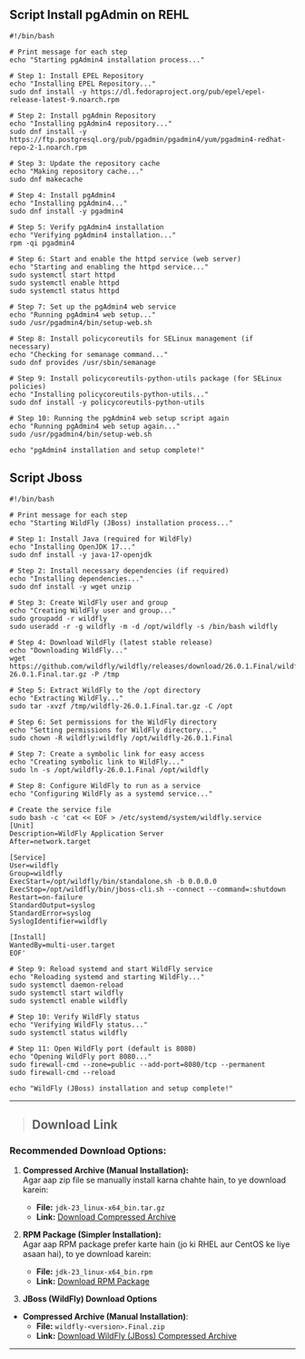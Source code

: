 ## Script Install pgAdmin on REHL
```
#!/bin/bash

# Print message for each step
echo "Starting pgAdmin4 installation process..."

# Step 1: Install EPEL Repository
echo "Installing EPEL Repository..."
sudo dnf install -y https://dl.fedoraproject.org/pub/epel/epel-release-latest-9.noarch.rpm

# Step 2: Install pgAdmin Repository
echo "Installing pgAdmin4 repository..."
sudo dnf install -y https://ftp.postgresql.org/pub/pgadmin/pgadmin4/yum/pgadmin4-redhat-repo-2-1.noarch.rpm

# Step 3: Update the repository cache
echo "Making repository cache..."
sudo dnf makecache

# Step 4: Install pgAdmin4
echo "Installing pgAdmin4..."
sudo dnf install -y pgadmin4

# Step 5: Verify pgAdmin4 installation
echo "Verifying pgAdmin4 installation..."
rpm -qi pgadmin4

# Step 6: Start and enable the httpd service (web server)
echo "Starting and enabling the httpd service..."
sudo systemctl start httpd
sudo systemctl enable httpd
sudo systemctl status httpd

# Step 7: Set up the pgAdmin4 web service
echo "Running pgAdmin4 web setup..."
sudo /usr/pgadmin4/bin/setup-web.sh

# Step 8: Install policycoreutils for SELinux management (if necessary)
echo "Checking for semanage command..."
sudo dnf provides /usr/sbin/semanage

# Step 9: Install policycoreutils-python-utils package (for SELinux policies)
echo "Installing policycoreutils-python-utils..."
sudo dnf install -y policycoreutils-python-utils

# Step 10: Running the pgAdmin4 web setup script again
echo "Running pgAdmin4 web setup again..."
sudo /usr/pgadmin4/bin/setup-web.sh

echo "pgAdmin4 installation and setup complete!"
```

## Script Jboss
```
#!/bin/bash

# Print message for each step
echo "Starting WildFly (JBoss) installation process..."

# Step 1: Install Java (required for WildFly)
echo "Installing OpenJDK 17..."
sudo dnf install -y java-17-openjdk

# Step 2: Install necessary dependencies (if required)
echo "Installing dependencies..."
sudo dnf install -y wget unzip

# Step 3: Create WildFly user and group
echo "Creating WildFly user and group..."
sudo groupadd -r wildfly
sudo useradd -r -g wildfly -m -d /opt/wildfly -s /bin/bash wildfly

# Step 4: Download WildFly (latest stable release)
echo "Downloading WildFly..."
wget https://github.com/wildfly/wildfly/releases/download/26.0.1.Final/wildfly-26.0.1.Final.tar.gz -P /tmp

# Step 5: Extract WildFly to the /opt directory
echo "Extracting WildFly..."
sudo tar -xvzf /tmp/wildfly-26.0.1.Final.tar.gz -C /opt

# Step 6: Set permissions for the WildFly directory
echo "Setting permissions for WildFly directory..."
sudo chown -R wildfly:wildfly /opt/wildfly-26.0.1.Final

# Step 7: Create a symbolic link for easy access
echo "Creating symbolic link to WildFly..."
sudo ln -s /opt/wildfly-26.0.1.Final /opt/wildfly

# Step 8: Configure WildFly to run as a service
echo "Configuring WildFly as a systemd service..."

# Create the service file
sudo bash -c 'cat << EOF > /etc/systemd/system/wildfly.service
[Unit]
Description=WildFly Application Server
After=network.target

[Service]
User=wildfly
Group=wildfly
ExecStart=/opt/wildfly/bin/standalone.sh -b 0.0.0.0
ExecStop=/opt/wildfly/bin/jboss-cli.sh --connect --command=:shutdown
Restart=on-failure
StandardOutput=syslog
StandardError=syslog
SyslogIdentifier=wildfly

[Install]
WantedBy=multi-user.target
EOF'

# Step 9: Reload systemd and start WildFly service
echo "Reloading systemd and starting WildFly..."
sudo systemctl daemon-reload
sudo systemctl start wildfly
sudo systemctl enable wildfly

# Step 10: Verify WildFly status
echo "Verifying WildFly status..."
sudo systemctl status wildfly

# Step 11: Open WildFly port (default is 8080)
echo "Opening WildFly port 8080..."
sudo firewall-cmd --zone=public --add-port=8080/tcp --permanent
sudo firewall-cmd --reload

echo "WildFly (JBoss) installation and setup complete!"
```

<hr>

> ## Download Link

 ### **Recommended Download Options:**

1. **Compressed Archive (Manual Installation):**  
   Agar aap zip file se manually install karna chahte hain, to ye download karein:
   - **File:** `jdk-23_linux-x64_bin.tar.gz`  
   - **Link:** [Download Compressed Archive](https://download.oracle.com/java/23/latest/jdk-23_linux-x64_bin.tar.gz)  

2. **RPM Package (Simpler Installation):**  
   Agar aap RPM package prefer karte hain (jo ki RHEL aur CentOS ke liye asaan hai), to ye download karein:
   - **File:** `jdk-23_linux-x64_bin.rpm`  
   - **Link:** [Download RPM Package](https://download.oracle.com/java/23/latest/jdk-23_linux-x64_bin.rpm)
   
3.  **JBoss (WildFly) Download Options** 
- **Compressed Archive (Manual Installation)**:  
   - **File:** `wildfly-<version>.Final.zip`  
   - **Link:** [Download WildFly (JBoss) Compressed Archive](https://www.wildfly.org/downloads/)
 
<hr>

